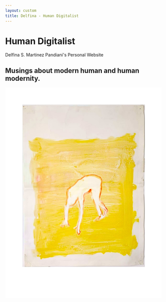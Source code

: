```yaml
---
layout: custom
title: Delfina - Human Digitalist
---
```


# Human Digitalist

Delfina S. Martinez Pandiani's Personal Website

## Musings about modern human and human modernity.

<!-- Central Image -->
![Central Image](assets/images/print.jpeg)
